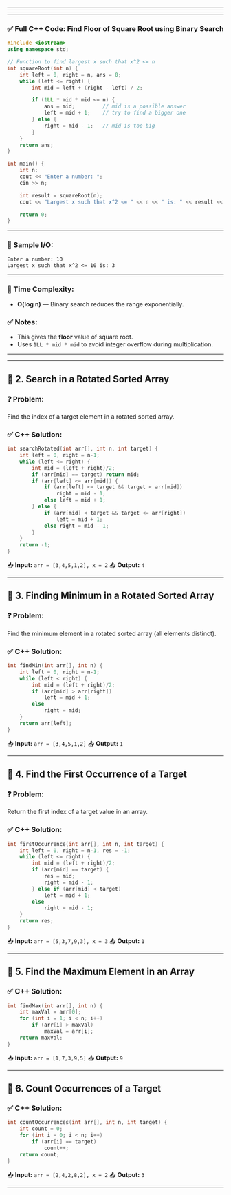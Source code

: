 
---

---

### ✅ Full C++ Code: Find Floor of Square Root using Binary Search

```cpp
#include <iostream>
using namespace std;

// Function to find largest x such that x^2 <= n
int squareRoot(int n) {
    int left = 0, right = n, ans = 0;
    while (left <= right) {
        int mid = left + (right - left) / 2;

        if (1LL * mid * mid <= n) {
            ans = mid;         // mid is a possible answer
            left = mid + 1;    // try to find a bigger one
        } else {
            right = mid - 1;   // mid is too big
        }
    }
    return ans;
}

int main() {
    int n;
    cout << "Enter a number: ";
    cin >> n;

    int result = squareRoot(n);
    cout << "Largest x such that x^2 <= " << n << " is: " << result << endl;

    return 0;
}
```

---

### 🧪 Sample I/O:

```
Enter a number: 10
Largest x such that x^2 <= 10 is: 3
```

---

### 🧠 Time Complexity:

* **O(log n)** — Binary search reduces the range exponentially.

### ✅ Notes:

* This gives the **floor** value of square root.
* Uses `1LL * mid * mid` to avoid integer overflow during multiplication.

---


---

## 🔷 2. **Search in a Rotated Sorted Array**

### ❓ Problem:

Find the index of a target element in a rotated sorted array.

### ✅ C++ Solution:

```cpp
int searchRotated(int arr[], int n, int target) {
    int left = 0, right = n-1;
    while (left <= right) {
        int mid = (left + right)/2;
        if (arr[mid] == target) return mid;
        if (arr[left] <= arr[mid]) {
            if (arr[left] <= target && target < arr[mid])
                right = mid - 1;
            else left = mid + 1;
        } else {
            if (arr[mid] < target && target <= arr[right])
                left = mid + 1;
            else right = mid - 1;
        }
    }
    return -1;
}
```

📥 **Input:** `arr = [3,4,5,1,2], x = 2`
📤 **Output:** `4`

---

## 🔷 3. **Finding Minimum in a Rotated Sorted Array**

### ❓ Problem:

Find the minimum element in a rotated sorted array (all elements distinct).

### ✅ C++ Solution:

```cpp
int findMin(int arr[], int n) {
    int left = 0, right = n-1;
    while (left < right) {
        int mid = (left + right)/2;
        if (arr[mid] > arr[right])
            left = mid + 1;
        else
            right = mid;
    }
    return arr[left];
}
```

📥 **Input:** `arr = [3,4,5,1,2]`
📤 **Output:** `1`

---

## 🔷 4. **Find the First Occurrence of a Target**

### ❓ Problem:

Return the first index of a target value in an array.

### ✅ C++ Solution:

```cpp
int firstOccurrence(int arr[], int n, int target) {
    int left = 0, right = n-1, res = -1;
    while (left <= right) {
        int mid = (left + right)/2;
        if (arr[mid] == target) {
            res = mid;
            right = mid - 1;
        } else if (arr[mid] < target)
            left = mid + 1;
        else
            right = mid - 1;
    }
    return res;
}
```

📥 **Input:** `arr = [5,3,7,9,3], x = 3`
📤 **Output:** `1`

---

## 🔷 5. **Find the Maximum Element in an Array**

### ✅ C++ Solution:

```cpp
int findMax(int arr[], int n) {
    int maxVal = arr[0];
    for (int i = 1; i < n; i++)
        if (arr[i] > maxVal)
            maxVal = arr[i];
    return maxVal;
}
```

📥 **Input:** `arr = [1,7,3,9,5]`
📤 **Output:** `9`

---

## 🔷 6. **Count Occurrences of a Target**

### ✅ C++ Solution:

```cpp
int countOccurrences(int arr[], int n, int target) {
    int count = 0;
    for (int i = 0; i < n; i++)
        if (arr[i] == target)
            count++;
    return count;
}
```

📥 **Input:** `arr = [2,4,2,8,2], x = 2`
📤 **Output:** `3`

---


